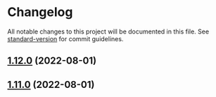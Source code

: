 # Changelog

All notable changes to this project will be documented in this file. See [standard-version](https://github.com/conventional-changelog/standard-version) for commit guidelines.

## [1.12.0](https://gitlab.com/kasungihan.dev/git-testing/compare/v1.11.0...v1.12.0) (2022-08-01)

## [1.11.0](https://gitlab.com/kasungihan.dev/git-testing/compare/v1.0.5...v1.11.0) (2022-08-01)
